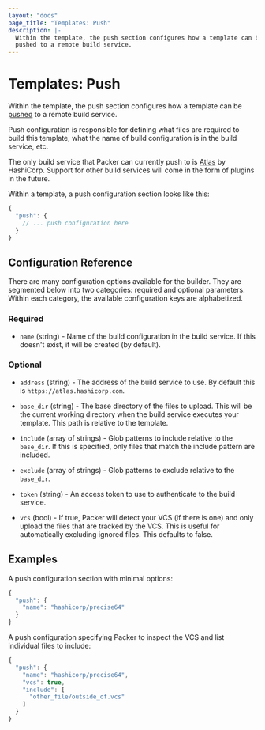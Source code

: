 ```yaml
---
layout: "docs"
page_title: "Templates: Push"
description: |-
  Within the template, the push section configures how a template can be
  pushed to a remote build service.
---
```


# Templates: Push

Within the template, the push section configures how a template can be
[pushed](/docs/command-line/push.html) to a remote build service.

Push configuration is responsible for defining what files are required
to build this template, what the name of build configuration is in the
build service, etc.

The only build service that Packer can currently push to is
[Atlas](https://atlas.hashicorp.com) by HashiCorp. Support for other build
services will come in the form of plugins in the future.

Within a template, a push configuration section looks like this:

```javascript
{
  "push": {
    // ... push configuration here
  }
}
```

## Configuration Reference

There are many configuration options available for the builder. They are
segmented below into two categories: required and optional parameters. Within
each category, the available configuration keys are alphabetized.

### Required

* `name` (string) - Name of the build configuration in the build service.
  If this doesn't exist, it will be created (by default).

### Optional

* `address` (string) - The address of the build service to use. By default
  this is `https://atlas.hashicorp.com`.

* `base_dir` (string) - The base directory of the files to upload. This
  will be the current working directory when the build service executes your
  template. This path is relative to the template.

* `include` (array of strings) - Glob patterns to include relative to
  the `base_dir`. If this is specified, only files that match the include
  pattern are included.

* `exclude` (array of strings) - Glob patterns to exclude relative to
  the `base_dir`.

* `token` (string) - An access token to use to authenticate to the build
  service.

* `vcs` (bool) - If true, Packer will detect your VCS (if there is one)
  and only upload the files that are tracked by the VCS. This is useful
  for automatically excluding ignored files. This defaults to false.

## Examples

A push configuration section with minimal options:

```javascript
{
  "push": {
    "name": "hashicorp/precise64"
  }
}
```

A push configuration specifying Packer to inspect the VCS and list individual
files to include:

```javascript
{
  "push": {
    "name": "hashicorp/precise64",
    "vcs": true,
    "include": [
      "other_file/outside_of.vcs"
    ]
  }
}
```
